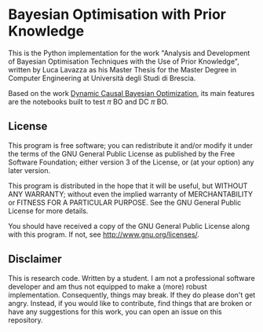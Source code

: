 # Bayesian Optimisation with Prior Knowledge

This is the Python implementation for the work "Analysis and Development of Bayesian Optimisation Techniques with the Use of Prior Knowledge", written by Luca Lavazza as his Master Thesis for the Master Degree in Computer Engineering at Università degli Studi di Brescia.

Based on the work [Dynamic Causal Bayesian Optimization](https://github.com/neildhir/DCBO), its main features are the notebooks built to test $\pi$ BO and DC $\pi$ BO.
 
## License

This program is free software; you can redistribute it and/or modify it under the terms of the GNU General Public License as published by the Free Software Foundation; either version 3 of the License, or (at your option) any later version.

This program is distributed in the hope that it will be useful, but WITHOUT ANY WARRANTY; without even the implied warranty of MERCHANTABILITY or FITNESS FOR A PARTICULAR PURPOSE. See the GNU General Public License for more details.

You should have received a copy of the GNU General Public License along with this program. If not, see <http://www.gnu.org/licenses/>.

## Disclaimer

This is research code. Written by a student. I am not a professional software developer and am thus not equipped to make a (more) robust implementation. Consequently, things may break. If they do please don't get angry. Instead, if you would like to contribute, find things that are broken or have any suggestions for this work, you can open an issue on this repository.
